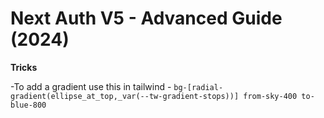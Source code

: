 # Next Auth V5 - Advanced Guide (2024)

**Tricks**

-To add a gradient use this in tailwind - `bg-[radial-gradient(ellipse_at_top,_var(--tw-gradient-stops))] from-sky-400 to-blue-800`
